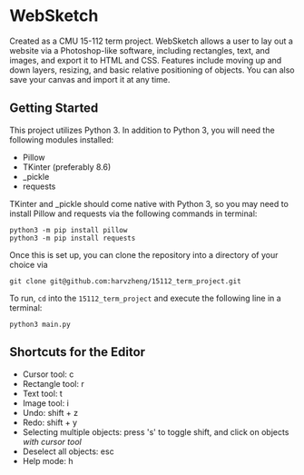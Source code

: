 # WebSketch

Created as a CMU 15-112 term project. WebSketch allows a user to lay out a website via a Photoshop-like software, including rectangles, text, and images, and export it to HTML and CSS. Features include moving up and down layers, resizing, and basic relative positioning of objects. You can also save your canvas and import it at any time.

## Getting Started
This project utilizes Python 3. In addition to Python 3, you will need the following modules installed:

* Pillow
* TKinter (preferably 8.6)
* _pickle
* requests

TKinter and _pickle should come native with Python 3, so you may need to install Pillow and requests via the following commands in terminal:
```
python3 -m pip install pillow
python3 -m pip install requests
```

Once this is set up, you can clone the repository into a directory of your choice via
```
git clone git@github.com:harvzheng/15112_term_project.git
```

To run, `cd` into the `15112_term_project` and execute the following line in a terminal:
```
python3 main.py
```
## Shortcuts for the Editor
* Cursor tool: c
* Rectangle tool: r
* Text tool: t
* Image tool: i
* Undo: shift + z
* Redo: shift + y
* Selecting multiple objects: press 's' to toggle shift, and click on objects *with cursor tool*
* Deselect all objects: esc
* Help mode: h